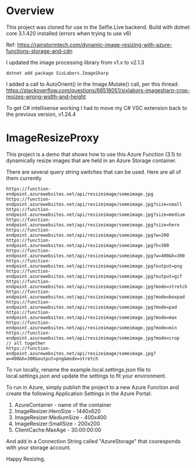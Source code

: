 # Overview
This project was cloned for use in the Selfie.Live backend.
Build with dotnet core 3.1.420 installed (errors when trying to use v6)

Ref: https://rainstormtech.com/dynamic-image-resizing-with-azure-functions-storage-and-cdn

I updated the image processing library from v1.x to v2.1.3
```
dotnet add package SixLabors.ImageSharp
```

I added a call to AutoOrient() in the Image.Mutate() call, per this thread: https://stackoverflow.com/questions/68518051/sixlabors-imagesharp-crop-resizes-wrong-width-and-height

To get C# intellisense working I had to move my C# VSC extension back to the previous version, v1.24.4

# ImageResizeProxy

This project is a demo that shows how to use this Azure Function (3.1) to dynamically resize images that are held in an Azure Storage container.  

There are several query string switches that can be used.  Here are all of them currently

```
https://function-endpoint.azurewebsites.net/api/resizeimage/someimage.jpg
https://function-endpoint.azurewebsites.net/api/resizeimage/someimage.jpg?size=small
https://function-endpoint.azurewebsites.net/api/resizeimage/someimage.jpg?size=medium
https://function-endpoint.azurewebsites.net/api/resizeimage/someimage.jpg?size=hero
https://function-endpoint.azurewebsites.net/api/resizeimage/someimage.jpg?w=200
https://function-endpoint.azurewebsites.net/api/resizeimage/someimage.jpg?h=300
https://function-endpoint.azurewebsites.net/api/resizeimage/someimage.jpg?w=400&h=300
https://function-endpoint.azurewebsites.net/api/resizeimage/someimage.jpg?output=png
https://function-endpoint.azurewebsites.net/api/resizeimage/someimage.jpg?output=gif
https://function-endpoint.azurewebsites.net/api/resizeimage/someimage.jpg?mode=stretch
https://function-endpoint.azurewebsites.net/api/resizeimage/someimage.jpg?mode=boxpad
https://function-endpoint.azurewebsites.net/api/resizeimage/someimage.jpg?mode=pad
https://function-endpoint.azurewebsites.net/api/resizeimage/someimage.jpg?mode=max
https://function-endpoint.azurewebsites.net/api/resizeimage/someimage.jpg?mode=min
https://function-endpoint.azurewebsites.net/api/resizeimage/someimage.jpg?mode=crop
// all together
https://function-endpoint.azurewebsites.net/api/resizeimage/someimage.jpg?w=400&h=300&output=png&mode=stretch
```

To run locally, rename the example.local.settings.json file to local.settings.json and update the settings to fit your environment.

To run in Azure, simply publish the project to a new Azure Function and create the following Application Settings in the Azure Portal:

1. AzureContainer - name of the container
2. ImageResizer:HeroSize - 1440x620
3. ImageResizer:MediumSize - 400x400
4. ImageResizer:SmallSize - 200x200
5. ClientCache:MaxAge - 30.00:00:00

And add in a Connection String called "AzureStorage" that cooresponds with your storage account.

Happy Resizing.
